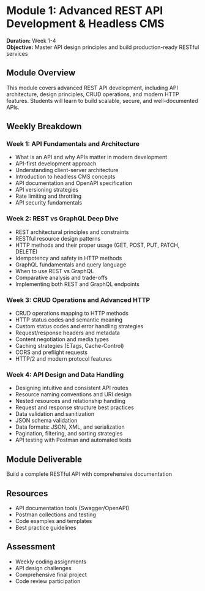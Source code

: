 # Module 1: Advanced REST API Development & Headless CMS

**Duration:** Week 1-4  
**Objective:** Master API design principles and build production-ready RESTful services

## Module Overview

This module covers advanced REST API development, including API architecture, design principles, CRUD operations, and modern HTTP features. Students will learn to build scalable, secure, and well-documented APIs.

## Weekly Breakdown

### Week 1: API Fundamentals and Architecture
- What is an API and why APIs matter in modern development
- API-first development approach
- Understanding client-server architecture
- Introduction to headless CMS concepts
- API documentation and OpenAPI specification
- API versioning strategies
- Rate limiting and throttling
- API security fundamentals

### Week 2: REST vs GraphQL Deep Dive
- REST architectural principles and constraints
- RESTful resource design patterns
- HTTP methods and their proper usage (GET, POST, PUT, PATCH, DELETE)
- Idempotency and safety in HTTP methods
- GraphQL fundamentals and query language
- When to use REST vs GraphQL
- Comparative analysis and trade-offs
- Implementing both REST and GraphQL endpoints

### Week 3: CRUD Operations and Advanced HTTP
- CRUD operations mapping to HTTP methods
- HTTP status codes and semantic meaning
- Custom status codes and error handling strategies
- Request/response headers and metadata
- Content negotiation and media types
- Caching strategies (ETags, Cache-Control)
- CORS and preflight requests
- HTTP/2 and modern protocol features

### Week 4: API Design and Data Handling
- Designing intuitive and consistent API routes
- Resource naming conventions and URI design
- Nested resources and relationship handling
- Request and response structure best practices
- Data validation and sanitization
- JSON schema validation
- Data formats: JSON, XML, and serialization
- Pagination, filtering, and sorting strategies
- API testing with Postman and automated tests

## Module Deliverable
Build a complete RESTful API with comprehensive documentation

## Resources
- API documentation tools (Swagger/OpenAPI)
- Postman collections and testing
- Code examples and templates
- Best practice guidelines

## Assessment
- Weekly coding assignments
- API design challenges
- Comprehensive final project
- Code review participation
